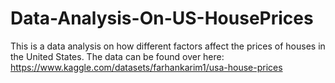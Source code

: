 # Data-Analysis-On-US-HousePrices
This is a data analysis on how different factors affect the prices of houses in the United States.
The data can be found over here: https://www.kaggle.com/datasets/farhankarim1/usa-house-prices
